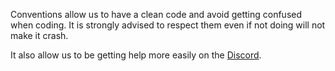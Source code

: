 Conventions allow us to have a clean code and avoid getting confused when coding. It is strongly advised to respect them even if not doing will not make it crash.

It also allow us to be getting help more easily on the [Discord](https://discord.gg/gzQR72ZKKm).